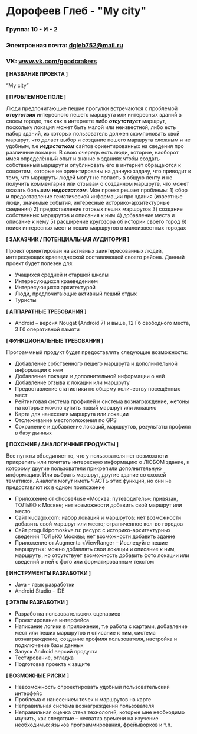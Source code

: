 # Дорофеев Глеб - "My city"

### Группа: 10 - И - 2
### Электронная почта: dgleb752@mail.ru
### VK: www.vk.com/goodcrakers


**[ НАЗВАНИЕ ПРОЕКТА ]**

“My city”

**[ ПРОБЛЕМНОЕ ПОЛЕ ]**

Люди предпочитающие пешие прогулки встречаются с проблемой ***отсутствия*** интересного пешего маршрута или интересных зданий в своем городе, так как в интернете либо ***отсутствует*** маршрут, поскольку локация может быть малой или неизвестной, либо есть набор зданий, из которых пользователь должен скомпоновать свой маршрут, что делает выбор и создание пешего маршрута сложным и не удобным, т.е ***недостатком*** сайтов ориентированных на сведения про различные локации. В свою очередь есть люди, которые, наоборот имея определённый опыт и знание о зданиях чтобы создать собственный маршрут и опубликовать его в интернет обращаются к соцсетям, которые не ориентированы на данную задачу, что приводит к тому, что маршруты людей могут не попасть в общую ленту и не получить комментарий или отзывам о созданном маршруте, что может оказать большим ***недостатком***. Мое проект решает проблемы: 1) сбор и предоставление тематической информации про здания (известные люди, значимые события, интересные историко-архитектурные сведения) 2) предоставление готовых пеших маршрутов 3) создание собственных маршрутов и описания к ним 4) добавление места и описание к нему  5) расширение кругозора об истории своего город 6) поиск интересных мест и пеших маршрутов в малоизвестных городах

**[ ЗАКАЗЧИК / ПОТЕНЦИАЛЬНАЯ АУДИТОРИЯ ]**

Проект ориентирован на активных заинтересованных людей, интересующих краеведческой составляющей своего района. Данный проект будет полезен для:
*	Учащихся средней и старшей школы
*	Интересующихся краеведением
*	Интересующихся архитектурой
*	Люди, предпочитающие активный пеший отдых
*	Туристы


**[ АППАРАТНЫЕ ТРЕБОВАНИЯ ]** 

*	Android – версия Nougat (Android 7) и выше, 12 Гб свободного места, 3 Гб оперативной памяти

**[ ФУНКЦИОНАЛЬНЫЕ ТРЕБОВАНИЯ ]**

Программный продукт будет предоставлять следующие возможности:
*	Добавление собственного пешего маршрута и дополнительной информации о нем
*	Добавление локации и дополнительной информации о ней
*	Добавление отзыва к локации или маршруту
*	Предоставление статистики по общему количеству посещённых мест
*	Рейтинговая система профилей и система вознаграждение, жетоны на которые можно купить новый маршрут или локацию
*	Карта для нанесения маршрута или локации
*	Отслеживание местоположения по GPS
*	Сохранение и добавление локаций, маршрутов, результаты профиля в базу дынных


**[ ПОХОЖИЕ / АНАЛОГИЧНЫЕ ПРОДУКТЫ ]**

Все пункты объединяет то, что у пользователя нет возможнсти прикрепить или почитать интересную информацию о ЛЮБОМ здание, к которому другие пользователи прикрепили дополнительную информацию. Или выбрать маршрут, другие здание со схожей тематикой. Аналоги могут иметь ЧАСТЬ этих функций, но они не предоставлют их в одном приложение
*	Приложение от choose4use «Москва: путеводитель»: привязан, ТОЛЬКО к Москве; нет возможности добавить свой маршрут или место
*	Сайт kudago.com: набор локаций и маршрутов: нет возможности добавить свой маршрут или место; ограниченное кол-во городов
*	Сайт progulkipomoskve.ru: ресурс с историко-архитектурных сведений ТОЛЬКО Москвы; нет возможности добавить здание
*	Приложение от Augmenta «ViewRanger – Исследуйте пешие маршруты»: можно добавлять свои локации и описание к ним, маршруты, но отсутствует возможность добавить фото локации или сведений о ней с фото или форматированным текстом

**[ ИНСТРУМЕНТЫ РАЗРАБОТКИ ]**

*	Java - язык разработки
*	Android Studio - IDE


**[ ЭТАПЫ РАЗРАБОТКИ ]**

*	Разработка пользовательских сценариев
*	Проектирование интерфейса
*	Написание логики в приложение, т.е работа с картами, добавление мест или пеших маршрутов и описание к ним, система вознаграждение, создание профиля пользователя, настройка и подключение базы данных
*	Запуск Android версий продукта
*	Тестирование, отладка
*	Подготовка проекта к защите


**[ ВОЗМОЖНЫЕ РИСКИ ]**

*	Невозможность спроектировать удобный пользовательский интерфейс
*	Проблема с нанесением точек и маршрутов на карте
*	Неправильная система вознаграждений пользователя
*	Неправильная оценка стека технологий, которые мне необходимо изучить, как следствие – нехватка времени на изучение необходимых языков программирования, фреймворков и т.п.
